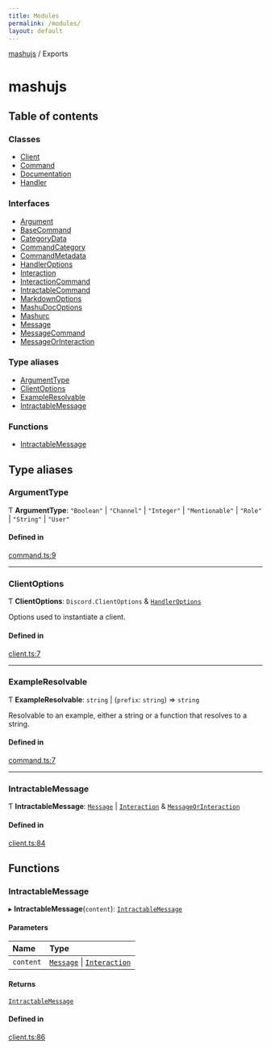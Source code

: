 ```yaml
---
title: Modules
permalink: /modules/
layout: default
---
```

[mashujs](/) / Exports

# mashujs

## Table of contents

### Classes

- [Client](/Client/)
- [Command](/Command/)
- [Documentation](/Documentation/)
- [Handler](/Handler/)

### Interfaces

- [Argument](/Argument/)
- [BaseCommand](/BaseCommand/)
- [CategoryData](/CategoryData/)
- [CommandCategory](/CommandCategory/)
- [CommandMetadata](/CommandMetadata/)
- [HandlerOptions](/HandlerOptions/)
- [Interaction](/Interaction/)
- [InteractionCommand](/InteractionCommand/)
- [IntractableCommand](/IntractableCommand/)
- [MarkdownOptions](/MarkdownOptions/)
- [MashuDocOptions](/MashuDocOptions/)
- [Mashurc](/Mashurc/)
- [Message](/Message/)
- [MessageCommand](/MessageCommand/)
- [MessageOrInteraction](/MessageOrInteraction/)

### Type aliases

- [ArgumentType](/modules/#argumenttype)
- [ClientOptions](/modules/#clientoptions)
- [ExampleResolvable](/modules/#exampleresolvable)
- [IntractableMessage](/modules/#intractablemessage)

### Functions

- [IntractableMessage](/modules/#intractablemessage)

## Type aliases

### ArgumentType

Ƭ **ArgumentType**: ``"Boolean"`` \| ``"Channel"`` \| ``"Integer"`` \| ``"Mentionable"`` \| ``"Role"`` \| ``"String"`` \| ``"User"``

#### Defined in

[command.ts:9](https://github.com/EpokTarren/mashu/blob/e9c6c72/src/command.ts#L9)

___

### ClientOptions

Ƭ **ClientOptions**: `Discord.ClientOptions` & [`HandlerOptions`](/HandlerOptions/)

Options used to instantiate a client.

#### Defined in

[client.ts:7](https://github.com/EpokTarren/mashu/blob/e9c6c72/src/client.ts#L7)

___

### ExampleResolvable

Ƭ **ExampleResolvable**: `string` \| (`prefix`: `string`) => `string`

Resolvable to an example, either a string or a function that resolves to a string.

#### Defined in

[command.ts:7](https://github.com/EpokTarren/mashu/blob/e9c6c72/src/command.ts#L7)

___

### IntractableMessage

Ƭ **IntractableMessage**: [`Message`](/Message/) \| [`Interaction`](/Interaction/) & [`MessageOrInteraction`](/MessageOrInteraction/)

#### Defined in

[client.ts:84](https://github.com/EpokTarren/mashu/blob/e9c6c72/src/client.ts#L84)

## Functions

### IntractableMessage

▸ **IntractableMessage**(`content`): [`IntractableMessage`](/modules/#intractablemessage)

#### Parameters

| Name | Type |
| :------ | :------ |
| `content` | [`Message`](/Message/) \| [`Interaction`](/Interaction/) |

#### Returns

[`IntractableMessage`](/modules/#intractablemessage)

#### Defined in

[client.ts:86](https://github.com/EpokTarren/mashu/blob/e9c6c72/src/client.ts#L86)
